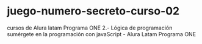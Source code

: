 # juego-numero-secreto-curso-02
cursos de Alura latam Programa ONE
2.- Lógica de programación sumérgete en la programación con javaScript - Alura Latam Programa ONE
